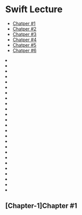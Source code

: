 # **Swift Lecture**

* [Chatper #1](Chapter-1)
* [Chatper #2](Chapter-2)
* [Chatper #3](Chapter-3)
* [Chatper #4](Chapter-4)
* [Chatper #5](Chapter-5)
* [Chatper #6](Chapter-6)


<li>
<li>
<li>
<li>
<li>
<li>
<li>
<li>
<li>
<li>
<li>
<li>
<li>
<li>
<li>
<li>
<li>
<li>
<li>
<li>
<li>
<li>
<li>
<li>
<li>


## [Chapter-1]**Chapter #1**

